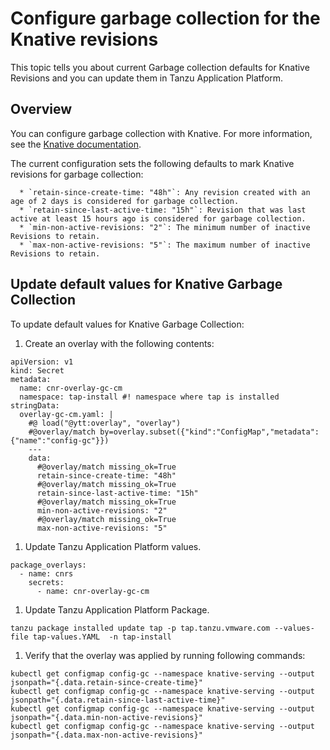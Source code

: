# Configure garbage collection for the Knative revisions

This topic tells you about current Garbage collection defaults for Knative Revisions and you can update them in Tanzu Application Platform.

## <a id='overview'></a> Overview

You can configure garbage collection with Knative. For more information, see the [Knative documentation](https://knative.dev/docs/serving/revisions/revision-admin-config-options/).

The current configuration sets the following defaults to mark Knative revisions for garbage collection:

```console
  * `retain-since-create-time: "48h"`: Any revision created with an age of 2 days is considered for garbage collection.
  * `retain-since-last-active-time: "15h"`: Revision that was last active at least 15 hours ago is considered for garbage collection.
  * `min-non-active-revisions: "2"`: The minimum number of inactive Revisions to retain.
  * `max-non-active-revisions: "5"`: The maximum number of inactive Revisions to retain.
```

## <a id='overview'></a> Update default values for Knative Garbage Collection

To update default values for Knative Garbage Collection:

1. Create an overlay with the following contents:

  ```console
  apiVersion: v1
  kind: Secret
  metadata:
    name: cnr-overlay-gc-cm
    namespace: tap-install #! namespace where tap is installed
  stringData:
    overlay-gc-cm.yaml: |
      #@ load("@ytt:overlay", "overlay")
      #@overlay/match by=overlay.subset({"kind":"ConfigMap","metadata":{"name":"config-gc"}})
      ---
      data:
        #@overlay/match missing_ok=True
        retain-since-create-time: "48h"
        #@overlay/match missing_ok=True
        retain-since-last-active-time: "15h"
        #@overlay/match missing_ok=True
        min-non-active-revisions: "2"
        #@overlay/match missing_ok=True
        max-non-active-revisions: "5"
  ```

1. Update Tanzu Application Platform values.

  ```console
  package_overlays:
    - name: cnrs
      secrets:
        - name: cnr-overlay-gc-cm
  ```

1. Update Tanzu Application Platform Package.

  ```console
  tanzu package installed update tap -p tap.tanzu.vmware.com --values-file tap-values.YAML  -n tap-install
  ```

1. Verify that the overlay was applied by running following commands:

  ```console
  kubectl get configmap config-gc --namespace knative-serving --output jsonpath="{.data.retain-since-create-time}"
  kubectl get configmap config-gc --namespace knative-serving --output jsonpath="{.data.retain-since-last-active-time}"
  kubectl get configmap config-gc --namespace knative-serving --output jsonpath="{.data.min-non-active-revisions}"
  kubectl get configmap config-gc --namespace knative-serving --output jsonpath="{.data.max-non-active-revisions}"
  ```

